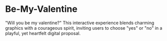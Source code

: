 # Be-My-Valentine
 "Will you be my valentine?" This interactive experience blends charming graphics with a courageous spirit, inviting users to choose "yes" or "no" in a playful, yet heartfelt digital proposal.
